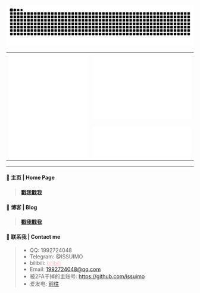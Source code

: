 <div align="center">
 <img src="https://github.com/1992724048/1992724048/blob/output/github-contribution-grid-snake.svg" />
 <table>
   <tr>
     <td rowspan=2> <img src="https://github.com/1992724048/1992724048/blob/main/github-metrics.svg" /> </td>
     <td> 
	     <img src="https://github.com/1992724048/1992724048/blob/main/metrics.plugin.isocalendar.fullyear.svg" /> 
     </td>
   </tr>
	<tr>
		<td><img src="https://github.com/1992724048/1992724048/blob/main/metrics.plugin.languages.svg" /></td> 
	</tr>
 </table>
</div>
<hr/>

#### 🧭 主页 | Home Page
> #### [戳我戳我](https://遂沫.com/)
#### 🔗 博客 | Blog
> #### [戳我戳我](https://issuimo.com/)
#### 📧 联系我 | Contact me
> - QQ: 1992724048
> - Telegram: @ISSUIMO
> - bilibili: <a style="color: pink;" href="https://space.bilibili.com/319091647">bilibili</a>
> - Email: 1992724048@qq.com
> - 被2FA干掉的主账号: https://github.com/issuimo
> - 爱发电: [前往](https://afdian.tv/a/issuimo)
